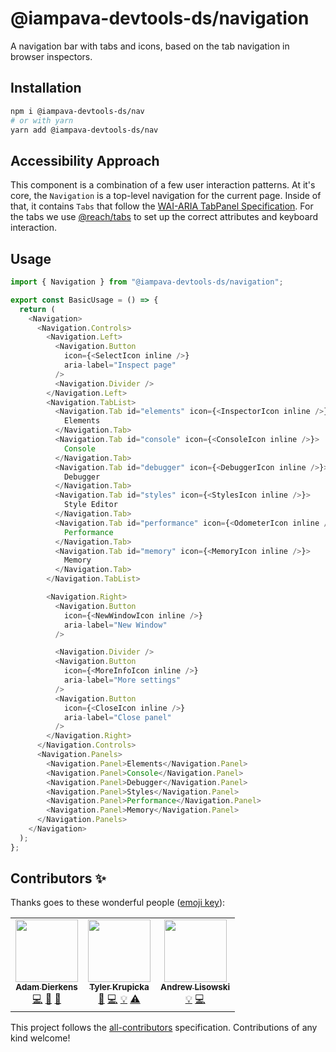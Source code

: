 # @iampava-devtools-ds/navigation

A navigation bar with tabs and icons, based on the tab navigation in browser inspectors.

## Installation

```sh
npm i @iampava-devtools-ds/nav
# or with yarn
yarn add @iampava-devtools-ds/nav
```

## Accessibility Approach

This component is a combination of a few user interaction patterns. At it's core, the `Navigation` is a top-level navigation for the current page. Inside of that, it contains `Tabs` that follow the [WAI-ARIA TabPanel Specification](https://www.w3.org/TR/wai-aria-practices-1.2/#tabpanel). For the tabs we use [@reach/tabs](https://reach.tech/tabs/#tabs-keyboardactivation) to set up the correct attributes and keyboard interaction.

## Usage

```js
import { Navigation } from "@iampava-devtools-ds/navigation";

export const BasicUsage = () => {
  return (
    <Navigation>
      <Navigation.Controls>
        <Navigation.Left>
          <Navigation.Button
            icon={<SelectIcon inline />}
            aria-label="Inspect page"
          />
          <Navigation.Divider />
        </Navigation.Left>
        <Navigation.TabList>
          <Navigation.Tab id="elements" icon={<InspectorIcon inline />}>
            Elements
          </Navigation.Tab>
          <Navigation.Tab id="console" icon={<ConsoleIcon inline />}>
            Console
          </Navigation.Tab>
          <Navigation.Tab id="debugger" icon={<DebuggerIcon inline />}>
            Debugger
          </Navigation.Tab>
          <Navigation.Tab id="styles" icon={<StylesIcon inline />}>
            Style Editor
          </Navigation.Tab>
          <Navigation.Tab id="performance" icon={<OdometerIcon inline />}>
            Performance
          </Navigation.Tab>
          <Navigation.Tab id="memory" icon={<MemoryIcon inline />}>
            Memory
          </Navigation.Tab>
        </Navigation.TabList>

        <Navigation.Right>
          <Navigation.Button
            icon={<NewWindowIcon inline />}
            aria-label="New Window"
          />

          <Navigation.Divider />
          <Navigation.Button
            icon={<MoreInfoIcon inline />}
            aria-label="More settings"
          />
          <Navigation.Button
            icon={<CloseIcon inline />}
            aria-label="Close panel"
          />
        </Navigation.Right>
      </Navigation.Controls>
      <Navigation.Panels>
        <Navigation.Panel>Elements</Navigation.Panel>
        <Navigation.Panel>Console</Navigation.Panel>
        <Navigation.Panel>Debugger</Navigation.Panel>
        <Navigation.Panel>Styles</Navigation.Panel>
        <Navigation.Panel>Performance</Navigation.Panel>
        <Navigation.Panel>Memory</Navigation.Panel>
      </Navigation.Panels>
    </Navigation>
  );
};
```

## Contributors ✨

Thanks goes to these wonderful people ([emoji key](https://allcontributors.org/docs/en/emoji-key)):

<!-- ALL-CONTRIBUTORS-LIST:START - Do not remove or modify this section -->
<!-- prettier-ignore-start -->
<!-- markdownlint-disable -->
<table>
  <tr>
    <td align="center"><a href="https://github.com/adierkens"><img src="https://avatars.githubusercontent.com/u/13004162?v=4?s=100" width="100px;" alt=""/><br /><sub><b>Adam Dierkens</b></sub></a><br /><a href="https://github.com/design-systems/devtools-ds/commits?author=adierkens" title="Code">💻</a> <a href="https://github.com/design-systems/devtools-ds/commits?author=adierkens" title="Documentation">📖</a> <a href="#design-adierkens" title="Design">🎨</a></td>
    <td align="center"><a href="http://tylerkrupicka.com/"><img src="https://avatars.githubusercontent.com/u/5761061?v=4?s=100" width="100px;" alt=""/><br /><sub><b>Tyler Krupicka</b></sub></a><br /><a href="https://github.com/design-systems/devtools-ds/commits?author=tylerkrupicka" title="Documentation">📖</a> <a href="https://github.com/design-systems/devtools-ds/commits?author=tylerkrupicka" title="Code">💻</a> <a href="#example-tylerkrupicka" title="Examples">💡</a> <a href="https://github.com/design-systems/devtools-ds/commits?author=tylerkrupicka" title="Tests">⚠️</a></td>
    <td align="center"><a href="http://hipstersmoothie.com/"><img src="https://avatars.githubusercontent.com/u/1192452?v=4?s=100" width="100px;" alt=""/><br /><sub><b>Andrew Lisowski</b></sub></a><br /><a href="#example-hipstersmoothie" title="Examples">💡</a> <a href="https://github.com/design-systems/devtools-ds/commits?author=hipstersmoothie" title="Code">💻</a></td>
  </tr>
</table>

<!-- markdownlint-restore -->
<!-- prettier-ignore-end -->

<!-- ALL-CONTRIBUTORS-LIST:END -->

This project follows the [all-contributors](https://github.com/all-contributors/all-contributors) specification. Contributions of any kind welcome!

